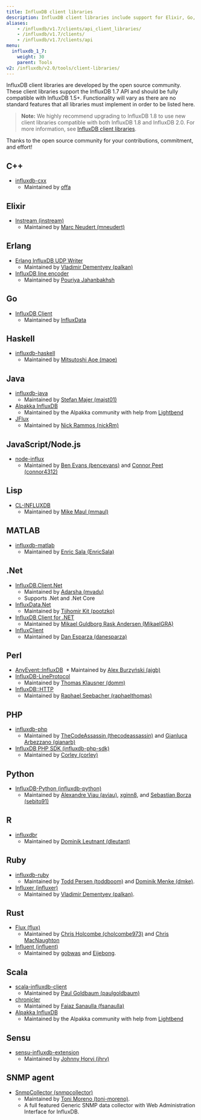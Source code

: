 ```yaml
---
title: InfluxDB client libraries
description: InfluxDB client libraries include support for Elixir, Go, Haskell, Java, JavaScript/Node.js, Lisp, MATLAB, .Net, Perl, PHP, Python, R, Ruby, Rust, Scala, Sensu, and the SNMP agent.
aliases:
    - /influxdb/v1.7/clients/api_client_libraries/
    - /influxdb/v1.7/clients/
    - /influxdb/v1.7/clients/api
menu:
  influxdb_1_7:
    weight: 30
    parent: Tools
v2: /influxdb/v2.0/tools/client-libraries/
---
```


InfluxDB client libraries are developed by the open source community. These client libraries support the InfluxDB 1.7 API and should be fully compatible with InfluxDB 1.5+. Functionality will vary as there are no standard features that all libraries must implement in order to be listed here.

>**Note:** We highly recommend upgrading to InfluxDB 1.8 to use new client libraries compatible with both InfluxDB 1.8 and InfluxDB 2.0. For more information, see [InfluxDB client libraries](/influxdb/v1.8/tools/api_client_libraries/).

Thanks to the open source community for your contributions, commitment, and effort!

## C++
* [influxdb-cxx](https://github.com/offa/influxdb-cxx)
  * Maintained by [offa](https://github.com/offa)

## Elixir

* [Instream (instream)](https://github.com/mneudert/instream)
  * Maintained by [Marc Neudert (mneudert)](https://github.com/mneudert)

## Erlang

* [Erlang InfluxDB UDP Writer](https://github.com/palkan/influx_udp)
  * Maintained by [Vladimir Dementyev (palkan)](https://github.com/palkan)
* [InfluxDB line encoder](https://github.com/Pouriya-Jahanbakhsh/influxdb_encoderl)
  * Maintained by [Pouriya Jahanbakhsh](https://github.com/Pouriya-Jahanbakhsh)

## Go

* [InfluxDB Client](https://github.com/influxdata/influxdb1-client)
  * Maintained by [InfluxData](https://github.com/influxdata)

## Haskell

* [influxdb-haskell](https://github.com/maoe/influxdb-haskell)
  * Maintained by [Mitsutoshi Aoe (maoe)](https://github.com/maoe)

## Java

* [influxdb-java](https://github.com/influxdb/influxdb-java)
  * Maintained by [Stefan Majer (majst01)](https://github.com/majst01)
* [Alpakka InfluxDB](https://doc.akka.io/docs/alpakka/current/influxdb.html)
  * Maintained by the Alpakka community with help from [Lightbend](https://www.lightbend.com/)
* [JFlux](https://github.com/nickRm/jflux)
  * Maintained by [Nick Rammos (nickRm)](https://github.com/nickRm)

## JavaScript/Node.js

* [node-influx](https://github.com/node-influx/node-influx)
  * Maintained by [Ben Evans (bencevans)](https://github.com/bencevans) and [Connor Peet (connor4312)](https://github.com/connor4312)

## Lisp

* [CL-INFLUXDB](https://github.com/mmaul/cl-influxdb)
  * Maintained by [Mike Maul (mmaul)](https://github.com/mmaul)

## MATLAB

* [influxdb-matlab](https://github.com/EnricSala/influxdb-matlab)
  * Maintained by [Enric Sala (EnricSala)](https://github.com/EnricSala)

## .Net

* [InfluxDB.Client.Net](https://github.com/AdysTech/InfluxDB.Client.Net)
  * Maintained by [Adarsha (mvadu)](https://github.com/mvadu)
  * Supports .Net and .Net Core
* [InfluxData.Net](https://github.com/pootzko/InfluxData.Net)
  * Maintained by [Tijhomir Kit (pootzko)](https://github.com/pootzko)
* [InfluxDB Client for .NET](https://github.com/MikaelGRA/InfluxDB.Client)
  * Maintained by [Mikael Guldborg Rask Andersen (MikaelGRA)](https://github.com/MikaelGRA)
* [InfluxClient](https://github.com/danesparza/InfluxClient)
  * Maintained by [Dan Esparza (danesparza)](https://github.com/danesparza)

## Perl

* [AnyEvent::InfluxDB](https://github.com/ajgb/anyevent-influxdb)
  * Maintained by [Alex Burzyński (ajgb)](https://github.com/ajgb)
* [InfluxDB-LineProtocol](http://search.cpan.org/~domm/InfluxDB-LineProtocol/)
  * Maintained by [Thomas Klausner (domm)](https://domm.plix.at/)
* [InfluxDB::HTTP](https://github.com/raphaelthomas/InfluxDB-HTTP)
  * Maintained by [Raphael Seebacher (raphaelthomas)](https://github.com/raphaelthomas)

## PHP

* [influxdb-php](https://github.com/influxdb/influxdb-php)
  * Maintained by [TheCodeAssassin (thecodeassassin)](https://github.com/thecodeassassin) and [Gianluca Arbezzano (gianarb)](https://github.com/gianarb)
* [InfluxDB PHP SDK (influxdb-php-sdk)](https://github.com/corley/influxdb-php-sdk)
  * Maintained by [Corley (corley)](https://github.com/corley)

## Python

* [InfluxDB-Python (influxdb-python)](https://github.com/influxdb/influxdb-python)
  * Maintained by [Alexandre Viau (aviau)](https://github.com/aviau), [xginn8](https://github.com/xginn8), and [Sebastian Borza (sebito91)](https://github.com/sebito91)

## R

* [influxdbr](https://cran.r-project.org/web/packages/influxdbr/)
  * Maintained by [Dominik Leutnant (dleutant)](https://github.com/dleutnant)

## Ruby

* [influxdb-ruby](https://github.com/influxdb/influxdb-ruby)
  * Maintained by [Todd Persen (toddboom)](https://github.com/toddboom) and [Dominik Menke (dmke)](https://github.com/dmke).
* [Influxer (influxer)](https://github.com/palkan/influxer)
  * Maintained by [Vladimir Dementyev (palkan)](https://github.com/palkan).

## Rust

* [Flux (flux)](https://crates.io/crates/flux)
  * Maintained by [Chris Holcombe (cholcombe973)](https://crates.io/users/cholcombe973) and [Chris MacNaughton](https://crates.io/users/ChrisMacNaughton)
* [Influent (influent)](https://crates.io/crates/influent)
  * Maintained by [gobwas](https://crates.io/users/gobwas) and [Eijebong](https://crates.io/users/Eijebong).

## Scala

* [scala-influxdb-client](https://github.com/paulgoldbaum/scala-influxdb-client)
  * Maintained by [Paul Goldbaum (paulgoldbaum)](https://github.com/paulgoldbaum)
* [chronicler](https://github.com/fsanaulla/chronicler)
  * Maintained by [Faiaz Sanaulla (fsanaulla)](https://github.com/fsanaulla)
* [Alpakka InfluxDB](https://doc.akka.io/docs/alpakka/current/influxdb.html)
  * Maintained by the Alpakka community with help from [Lightbend](https://www.lightbend.com/)

## Sensu

* [sensu-influxdb-extension](https://github.com/jhrv/sensu-influxdb-extension)
  * Maintained by [Johnny Horvi (jhrv)](https://github.com/jhrv)

## SNMP agent

* [SnmpCollector (snmpcollector)](https://github.com/toni-moreno/snmpcollector)
  * Maintained by [Toni Moreno (toni-moreno)](https://github.com/toni-moreno).
  * A full featured Generic SNMP data collector with Web Administration Interface for InfluxDB.

